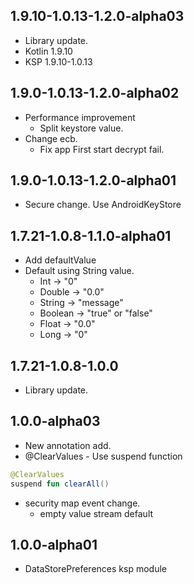 ## 1.9.10-1.0.13-1.2.0-alpha03

- Library update.
- Kotlin 1.9.10
- KSP 1.9.10-1.0.13

## 1.9.0-1.0.13-1.2.0-alpha02

- Performance improvement
  - Split keystore value.
- Change ecb.
  - Fix app First start decrypt fail.

## 1.9.0-1.0.13-1.2.0-alpha01

- Secure change. Use AndroidKeyStore

## 1.7.21-1.0.8-1.1.0-alpha01

- Add defaultValue
- Default using String value.
  - Int -> "0"
  - Double -> "0.0"
  - String -> "message"
  - Boolean -> "true" or "false"
  - Float -> "0.0"
  - Long -> "0"

## 1.7.21-1.0.8-1.0.0

- Library update.

## 1.0.0-alpha03

- New annotation add.
- @ClearValues - Use suspend function
 ```kotlin
@ClearValues
suspend fun clearAll()
```
- security map event change.
  - empty value stream default

## 1.0.0-alpha01

- DataStorePreferences ksp module